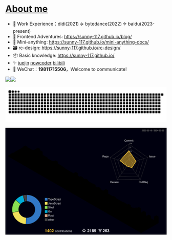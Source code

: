 # <a href="https://sunny-117.github.io/blog/getting-started.html">About me</a>

- 🧱 Work Experience：didi(2021) ✈️ bytedance(2022) ✈ baidu(2023-present)
- 🚀 Frontend Adventures: https://sunny-117.github.io/blog/
- 🚀 Mini-anything: https://sunny-117.github.io/mini-anything-docs/
- 🗃️ rc-design: https://sunny-117.github.io/rc-design/
- 📦️ Basic knowledge: https://sunny-117.github.io/
- ✨  [juejin](https://juejin.cn/user/2551305355400797/columns)  [nowcoder](https://www.nowcoder.com/users/363848192)  <a href="https://space.bilibili.com/447694807" target="_blank">bilibili</a>
- 💬 WeChat：**19811715506**，Welcome to communicate!


<img align="" height="137px" src="https://github-readme-stats.vercel.app/api?username=Sunny-117&hide_title=true&hide_border=true&show_icons=true&include_all_commits=true&line_height=21&bg_color=0,EC6C6C,FFD479,FFFC79,73FA79&theme=graywhite" /><img align="" height="137px" src="https://github-readme-stats.vercel.app/api/top-langs/?username=Sunny-117&hide_title=true&hide_border=true&layout=compact&bg_color=0,73FA79,73FDFF,D783FF&theme=graywhite&locale=cn" />

![grid snake animation](./assets/github-user-contribution.svg)

![](./profile-3d-contrib/profile-night-rainbow.svg)
